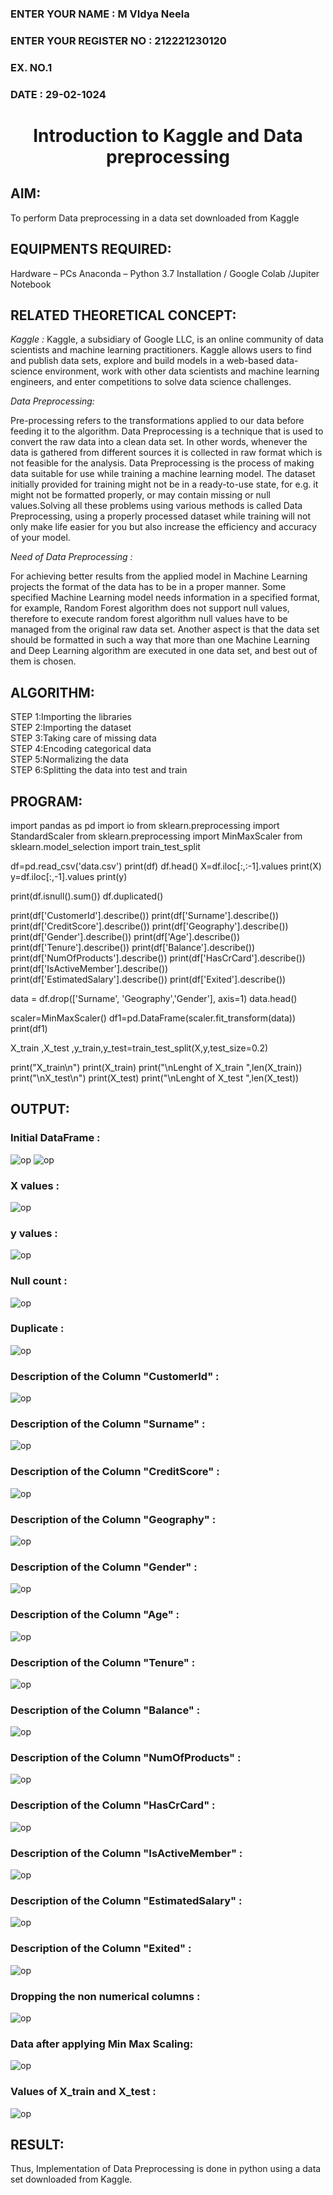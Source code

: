 <H3>ENTER YOUR NAME : M VIdya Neela</H3>  
<H3>ENTER YOUR REGISTER NO : 212221230120</H3> 
<H3>EX. NO.1</H3>
<H3>DATE : 29-02-1024</H3> 
<H1 ALIGN =CENTER> Introduction to Kaggle and Data preprocessing</H1>

## AIM:

To perform Data preprocessing in a data set downloaded from Kaggle

## EQUIPMENTS REQUIRED:
Hardware – PCs
Anaconda – Python 3.7 Installation / Google Colab /Jupiter Notebook

## RELATED THEORETICAL CONCEPT:

*Kaggle :*
Kaggle, a subsidiary of Google LLC, is an online community of data scientists and machine learning practitioners. Kaggle allows users to find and publish data sets, explore and build models in a web-based data-science environment, work with other data scientists and machine learning engineers, and enter competitions to solve data science challenges.

*Data Preprocessing:*

Pre-processing refers to the transformations applied to our data before feeding it to the algorithm. Data Preprocessing is a technique that is used to convert the raw data into a clean data set. In other words, whenever the data is gathered from different sources it is collected in raw format which is not feasible for the analysis.
Data Preprocessing is the process of making data suitable for use while training a machine learning model. The dataset initially provided for training might not be in a ready-to-use state, for e.g. it might not be formatted properly, or may contain missing or null values.Solving all these problems using various methods is called Data Preprocessing, using a properly processed dataset while training will not only make life easier for you but also increase the efficiency and accuracy of your model.

*Need of Data Preprocessing :*

For achieving better results from the applied model in Machine Learning projects the format of the data has to be in a proper manner. Some specified Machine Learning model needs information in a specified format, for example, Random Forest algorithm does not support null values, therefore to execute random forest algorithm null values have to be managed from the original raw data set.
Another aspect is that the data set should be formatted in such a way that more than one Machine Learning and Deep Learning algorithm are executed in one data set, and best out of them is chosen.


## ALGORITHM:
STEP 1:Importing the libraries<BR>
STEP 2:Importing the dataset<BR>
STEP 3:Taking care of missing data<BR>
STEP 4:Encoding categorical data<BR>
STEP 5:Normalizing the data<BR>
STEP 6:Splitting the data into test and train<BR>

##  PROGRAM:

import pandas as pd
import io
from sklearn.preprocessing import StandardScaler
from sklearn.preprocessing import MinMaxScaler
from sklearn.model_selection import train_test_split

df=pd.read_csv('data.csv')
print(df)
df.head()
X=df.iloc[:,:-1].values
print(X)
y=df.iloc[:,-1].values
print(y)

print(df.isnull().sum())
df.duplicated()

print(df['CustomerId'].describe())
print(df['Surname'].describe())
print(df['CreditScore'].describe())
print(df['Geography'].describe())
print(df['Gender'].describe())
print(df['Age'].describe())
print(df['Tenure'].describe())
print(df['Balance'].describe())
print(df['NumOfProducts'].describe())
print(df['HasCrCard'].describe())
print(df['IsActiveMember'].describe())
print(df['EstimatedSalary'].describe())
print(df['Exited'].describe())

data = df.drop(['Surname', 'Geography','Gender'], axis=1)
data.head()

scaler=MinMaxScaler()
df1=pd.DataFrame(scaler.fit_transform(data))
print(df1)

X_train ,X_test ,y_train,y_test=train_test_split(X,y,test_size=0.2)

print("X_train\n")
print(X_train)
print("\nLenght of X_train ",len(X_train))
print("\nX_test\n")
print(X_test)
print("\nLenght of X_test ",len(X_test))



## OUTPUT:
### Initial DataFrame : 
![op](./nn1.png)
![op](./nn2.png)
### X values : 
![op](./nn3.png)
### y values :
![op](./nn4.png)
### Null count :
![op](./nn5.png)
### Duplicate :
![op](./nn6.png)
### Description of the Column "CustomerId" : 
![op](./nn7.png)
### Description of the Column "Surname" : 
![op](./nn8.png)
### Description of the Column "CreditScore" : 
![op](./nn9.png)
### Description of the Column "Geography" : 
![op](./nn10.png)
### Description of the Column "Gender" : 
![op](./nn11.png)
### Description of the Column "Age" : 
![op](./nn12.png)
### Description of the Column "Tenure" : 
![op](./nn13.png)
### Description of the Column "Balance" : 
![op](./nn14.png)
### Description of the Column "NumOfProducts" : 
![op](./nn15.png)
### Description of the Column "HasCrCard" : 
![op](./nn16.png)
### Description of the Column "IsActiveMember" : 
![op](./nn17.png)
### Description of the Column "EstimatedSalary" : 
![op](./nn18.png)
### Description of the Column "Exited" : 
![op](./nn19.png)
### Dropping the non numerical columns :
![op](./nn20.png)
### Data after applying Min Max Scaling: 
![op](./nn21.png)
### Values of X_train and X_test :
![op](./n2n22.png)



## RESULT:
Thus, Implementation of Data Preprocessing is done in python  using a data set downloaded from Kaggle.
